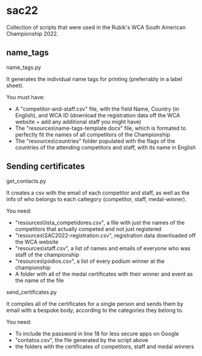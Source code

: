 # sac22
 Collection of scripts that were used in the Rubik's WCA South American Championship 2022.

## name_tags
name_tags.py

It generates the individual name tags for printing (preferrably in a label sheet). 

You must have:
- A "competitor-and-staff.csv" file, with the field Name, Country (in English), and WCA ID (download the registration data off the WCA website + add any additional staff you might have)
- The "resources\name-tags-template.docx" file, which is formated to perfectly fit the names of all competitors of the Championship
- The "resources\countries\" folder populated with the flags of the countries of the attending competitors and staff, with its name in English

## Sending certificates
get_contacts.py 

It creates a csv with the email of each competitor and staff, as well as the info of  who belongs to each cattegory (competitor, staff, medal-winner).

You need:
- "resources\\lista_competidores.csv", a file with just the names of the competitors that actually competed and not just registered
- "resources\\SAC2022-registration.csv", registration data downloaded off the WCA website
- "resources\\staff.csv", a list of names and emails of everyone who was staff of the championship
- "resources\\pódios.csv", a list of every podium winner at the championship
- A folder with all of the medal certificates with their winner and event as the name of the file

send_certificates.py

It compiles all of the certificates for a single person and sends them by email with a bespoke body, according to the categories they belong to.

You need:
- To include the password in line 18 for less secure apps on Google
- "contatos.csv", the file generated by the script above
- the folders with the certificates of competitors, staff and medal winners